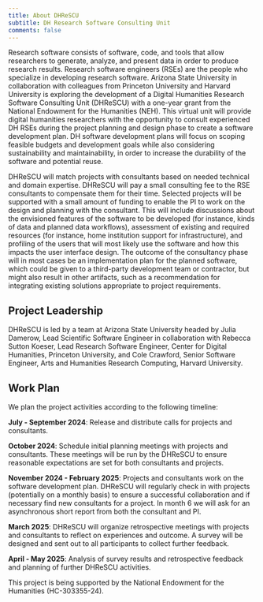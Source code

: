 ```yaml
---
title: About DHReSCU
subtitle: DH Research Software Consulting Unit
comments: false
---
```


Research software consists of software, code, and tools that allow researchers to generate, analyze, and present data in order to produce research results. Research software engineers (RSEs) are the people who specialize in developing research software. Arizona State University in collaboration with colleagues from Princeton University and Harvard University is exploring the development of a Digital Humanities Research Software Consulting Unit (DHReSCU) with a one-year grant from the National Endowment for the Humanities (NEH). This virtual unit will provide digital humanities researchers with the opportunity to consult experienced DH RSEs during the project planning and design phase to create a software development plan. DH software development plans will focus on scoping feasible budgets and development goals while also considering sustainability and maintainability, in order to increase the durability of the software and potential reuse. 

DHReSCU will match projects with consultants based on needed  technical and domain expertise. DHReSCU will pay a small consulting fee to the RSE consultants to compensate them for their time. Selected projects will be supported with a small amount of funding to enable the PI to work on the design and planning with the consultant. This will include discussions about the envisioned features of the software to be developed (for instance, kinds of data and planned data workflows), assessment of existing and required resources (for instance, home institution support for infrastructure), and profiling of the users that will most likely use the software and how this impacts the user interface design. The outcome of the consultancy phase will in most cases be an implementation plan for the planned software, which could be given to a third-party development team or contractor, but might also result in other artifacts, such as a recommendation for integrating existing solutions appropriate to project requirements. 

## Project Leadership
DHReSCU is led by a team at Arizona State University headed by Julia Damerow, Lead Scientific Software Engineer in collaboration with Rebecca Sutton Koeser, Lead Research Software Engineer, Center for Digital Humanities, Princeton University, and Cole Crawford, Senior Software Engineer, Arts and Humanities Research Computing, Harvard University. 

## Work Plan
We plan the project activities according to the following timeline:

**July - September 2024**: Release and distribute calls for projects and consultants. 

**October 2024**: Schedule initial planning meetings with projects and consultants. These meetings will be run by the DHReSCU to ensure reasonable expectations are set for both consultants and projects.

**November 2024 - February 2025**: Projects and consultants work on the software development plan. DHReSCU will regularly check in with projects (potentially on a monthly basis) to ensure a successful collaboration and if necessary find new consultants for a project. In month 6 we will ask for an asynchronous short report from both the consultant and PI.

**March 2025**: DHReSCU will organize retrospective meetings with projects and consultants to reflect on experiences and outcome. A survey will be designed and sent out to all participants to collect further feedback.

**April - May 2025**: Analysis of survey results and retrospective feedback and planning of further DHReSCU activities. 

This project is being supported by the National Endowment for the Humanities (HC-303355-24).